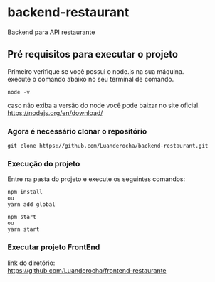 # backend-restaurant
Backend para API restaurante


## Pré requisitos para executar o projeto
Primeiro verifique se você possui o node.js na sua máquina.<br/>
execute o comando abaixo no seu terminal de comando.
```
node -v
```

caso não exiba a versão do node você pode baixar no site oficial.<br/>
https://nodejs.org/en/download/ <br/>

### Agora é necessário clonar o repositório
```
git clone https://github.com/Luanderocha/backend-restaurant.git
```
### Execução do projeto
Entre na pasta do projeto e execute os seguintes comandos:
```
npm install
ou
yarn add global

npm start
ou
yarn start
```
### Executar projeto FrontEnd
link do diretório:<br/>
https://github.com/Luanderocha/frontend-restaurante

